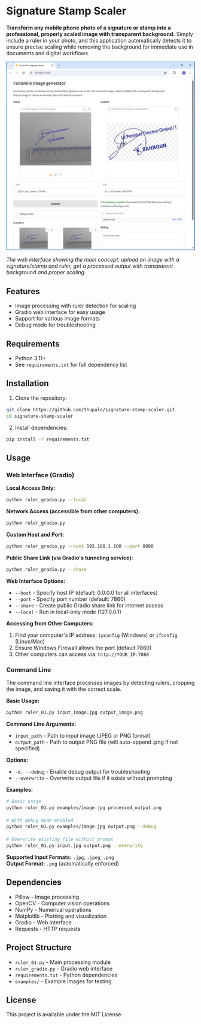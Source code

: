 # Signature Stamp Scaler

**Transform any mobile phone photo of a signature or stamp into a professional, properly scaled image with transparent background.** Simply include a ruler in your photo, and this application automatically detects it to ensure precise scaling while removing the background for immediate use in documents and digital workflows. 

![Web Interface](screenshots/web_interface.png)

*The web interface showing the main concept: upload an image with a signature/stamp and ruler, get a processed output with transparent background and proper scaling.*

## Features

- Image processing with ruler detection for scaling
- Gradio web interface for easy usage
- Support for various image formats
- Debug mode for troubleshooting

## Requirements

- Python 3.11+
- See `requirements.txt` for full dependency list

## Installation

1. Clone the repository:
```bash
git clone https://github.com/thupalo/signature-stamp-scaler.git
cd signature-stamp-scaler
```

2. Install dependencies:
```bash
pip install -r requirements.txt
```

## Usage

### Web Interface (Gradio)

**Local Access Only:**
```bash
python ruler_gradio.py --local
```

**Network Access (accessible from other computers):**
```bash
python ruler_gradio.py
```

**Custom Host and Port:**
```bash
python ruler_gradio.py --host 192.168.1.100 --port 8080
```

**Public Share Link (via Gradio's tunneling service):**
```bash
python ruler_gradio.py --share
```

**Web Interface Options:**
- `--host` - Specify host IP (default: 0.0.0.0 for all interfaces)
- `--port` - Specify port number (default: 7860)
- `--share` - Create public Gradio share link for internet access
- `--local` - Run in local-only mode (127.0.0.1)

**Accessing from Other Computers:**
1. Find your computer's IP address: `ipconfig` (Windows) or `ifconfig` (Linux/Mac)
2. Ensure Windows Firewall allows the port (default 7860)
3. Other computers can access via: `http://YOUR_IP:7860`

### Command Line
The command line interface processes images by detecting rulers, cropping the image, and saving it with the correct scale.

**Basic Usage:**
```bash
python ruler_01.py input_image.jpg output_image.png
```

**Command Line Arguments:**
- `input_path` - Path to input image (JPEG or PNG format)
- `output_path` - Path to output PNG file (will auto-append .png if not specified)

**Options:**
- `-d, --debug` - Enable debug output for troubleshooting
- `--overwrite` - Overwrite output file if it exists without prompting

**Examples:**
```bash
# Basic usage
python ruler_01.py examples/image.jpg processed_output.png

# With debug mode enabled
python ruler_01.py examples/image.jpg output.png --debug

# Overwrite existing file without prompt
python ruler_01.py input.jpg output.png --overwrite
```

**Supported Input Formats:** `.jpg`, `.jpeg`, `.png`  
**Output Format:** `.png` (automatically enforced)

## Dependencies

- Pillow - Image processing
- OpenCV - Computer vision operations
- NumPy - Numerical operations
- Matplotlib - Plotting and visualization
- Gradio - Web interface
- Requests - HTTP requests

## Project Structure

- `ruler_01.py` - Main processing module
- `ruler_gradio.py` - Gradio web interface
- `requirements.txt` - Python dependencies
- `examples/` - Example images for testing

## License

This project is available under the MIT License.
